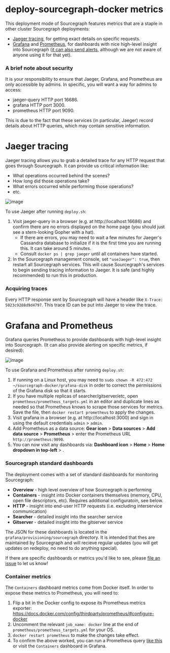 # deploy-sourcegraph-docker metrics

This deployment mode of Sourcegraph features metrics that are a staple in other cluster Sourcegraph deployments:

- [Jaeger tracing](https://www.jaegertracing.io/), for getting exact details on specific requests.
- [Grafana](https://grafana.com/) and [Prometheus](https://prometheus.io), for dashboards with nice high-level insight into Sourcegraph ([it can also send alerts](http://docs.grafana.org/alerting/rules/), although we are not aware of anyone using it for that yet).

### A brief note about security

It is your responsibility to ensure that Jaeger, Grafana, and Prometheus are only accessible by admins. In specific, you will want a way for admins to access:

- jaeger-query HTTP port 16686.
- grafana HTTP port 3000.
- prometheus HTTP port 9090.

This is due to the fact that these services (in particular, Jaeger) record details about HTTP queries, which may contain sensitive information.

# Jaeger tracing

Jaeger tracing allows you to grab a detailed trace for any HTTP request that goes through Sourcegraph. It can provide us critical information like:

- What operations occurred behind the scenes?
- How long did those operations take?
- What errors occurred while performing those operations?
- etc.

![image](https://user-images.githubusercontent.com/3173176/55772329-91152680-5a40-11e9-82ea-e29def753266.png)

To use Jaeger after running `deploy.sh`:

1. Visit jaeger-query in a browser (e.g. at http://localhost:16686) and confirm there are no errors displayed on the home page (you should just see a stern-looking Gopher with a hat).
   - If there are errors, you may need to wait a few minutes for Jaeger's Cassandra database to initialize if it is the first time you are running this. It can take around 5 minutes.
   - Consult `docker ps | grep jaeger` until all containers have started.
2. In the Sourcegraph management console, set `"useJaeger": true`, then restart all Sourcegraph services. This will cause Sourcegraph's services to begin sending tracing information to Jaeger. It is safe (and highly recommended) to run this in production.

### Acquiring traces

Every HTTP response sent by Sourcegraph will have a header like `X-Trace: 5023c9288d9d4797`. This trace ID can be put into Jaeger to view the trace.

# Grafana and Prometheus

Grafana queries Prometheus to provide dashboards with high-level insight into Sourcegraph. (It can also provide alerting on specific metrics, if desired):

![image](https://user-images.githubusercontent.com/3173176/55769416-9751d580-5a35-11e9-892d-198b02bb3663.png)

To use Grafana and Prometheus after running `deploy.sh`:

1. If running on a Linux host, you may need to `sudo chown -R 472:472 ~/sourcegraph-docker/grafana-disk` in order to correct the permissions of the Grafana disk so that it starts.
1. If you have multiple replicas of searcher/gitserver/etc, open `prometheus/prometheus_targets.yml` in an editor and duplicate lines as needed so that Prometheus knows to scrape those services for metrics. Save the file, then `docker restart prometheus` to apply the changes.
1. Visit grafana in a browser (e.g. at http://localhost:3000) and sign in using the default credentials `admin` > `admin`.
1. Add Prometheus as a data source: **Gear icon** > **Data sources** > **Add data source** > **Prometheus** > enter the Prometheus URL `http://prometheus:9090`.
1. You can now visit any dashboards via: **Dashboard icon** > **Home** > **Home dropdown in top-left** > **<the dashboard>**.

### Sourcegraph standard dashboards

The deployment comes with a set of standard dashboards for monitoring Sourcegraph:

- **Overview** - high level overview of how Sourcegraph is performing
- **Containers** - insight into Docker containers themselves (memory, CPU, open file descriptors, etc). Requires additional configuratoin, see below.
- **HTTP** - insight into end-user HTTP requests (i.e. excluding interservice communication)
- **Searcher** - detailed insight into the searcher service
- **Gitserver** - detailed insight into the gitserver service

The JSON for these dashboards is located in the `grafana/provisioning/sourcegraph` directory. It is intended that thes are maintained by Sourcegraph and will recieve regular updates (you will get updates on redeploy, no need to do anything special).

If there are specific dashboards or metrics you'd like to see, please [file an issue](https://github.com/sourcegraph/sourcegraph/issues) to let us know!

### Container metrics

The `Containers` dashboard metrics come from Docker itself. In order to expose these metrics to Prometheus, you will need to:

1. Flip a bit in the Docker config to expose its Prometheus metrics exporter: https://docs.docker.com/config/thirdparty/prometheus/#configure-docker
2. Uncomment the relevant `job_name: docker` line at the end of `prometheus/prometheus_targets.yml` for your OS.
3. `docker restart prometheus` to make the changes take effect.
4. To confirm the above worked, you can run a Prometheus query [like this](http://localhost:9090/graph?g0.range_input=1h&g0.expr=process_resident_memory_bytes&g0.tab=0) or visit the `Containers` dashboard in Grafana.

